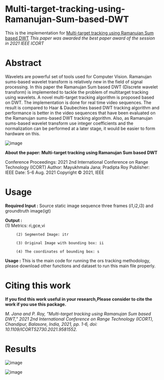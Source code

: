 # Multi-target-tracking-using-Ramanujan-Sum-based-DWT

This is the implementation for [Multi-target tracking using Ramanujan Sum based DWT](https://ieeexplore.ieee.org/document/9581552)
_This paper was awarded the best paper award of the session in 2021 IEEE ICORT_

# Abstract

Wavelets are powerful set of tools used for Computer Vision. Ramanujan sums-based wavelet transform is relatively new in the field of signal processing. In this paper the Ramanujan Sum based DWT (Discrete wavelet transform) is implemented to tackle the problem of multitarget tracking using wavelets. A novel multi-target tracking algorithm is proposed based on DWT. The implementation is done for real time video sequences. The result is compared to Haar & Daubechies based DWT tracking algorithm and performance is better in the video sequences that have been evaluated on the Ramanujan sums-based DWT tracking algorithm. Also, as Ramanujan sums-based wavelet transform use integer coefficients and the normalization can be performed at a later stage, it would be easier to form hardware on this.

 ![image](https://user-images.githubusercontent.com/81149819/226101572-b6c2fcc8-06f0-4225-a4ff-bca9512cc04a.png)

**About the paper: Multi-target tracking using Ramanujan Sum based DWT**

 Conference Proceedings: 2021 2nd International Conference on Range Technology (ICORT)
 Author: Mayukhmala Jana; Pradipta Roy
 Publisher: IEEE
 Date: 5-6 Aug. 2021
 Copyright © 2021, IEEE

# Usage

**Required Input :** Source static image sequence three frames (i1,i2,i3) and
                     groundtruth image(igt)
 
**Output :**    
         (1) Metrics: ri,gce,vi
         
         (2) Segmented Image: itr 
         
         (3) Original Image with bounding box: ii
         
         (4) The coordinates of bounding box: s
  
**Usage :**
          This is the main code for running the ors tracking methodology,
          please download other functions and dataset to run this main
          file properly.
          
# Citing this work

**If you find this work useful in your research,Please consider to cite the work if you use this package.**

 _M. Jana and P. Roy, "Multi-target tracking using Ramanujan Sum based DWT," 2021 2nd International Conference on Range Technology (ICORT), Chandipur, Balasore, India, 2021, pp. 1-6, doi: 10.1109/ICORT52730.2021.9581552._
 
# Results

![image](https://user-images.githubusercontent.com/81149819/226101531-9d1b2719-3f89-426a-bdc1-43c89d44f626.png)


![image](https://user-images.githubusercontent.com/81149819/226101553-583e3f3d-e826-402f-9fcb-bcfa2388934c.png)


